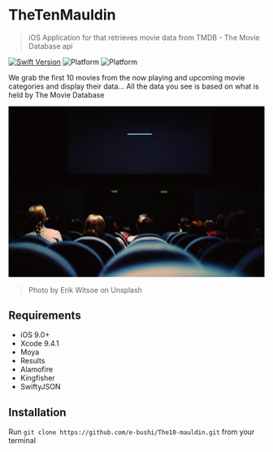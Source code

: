 # TheTenMauldin
>iOS Application for that retrieves movie data from TMDB - The Movie Database api

[![Swift Version](https://img.shields.io/badge/Swift-4.0-orange.svg)](https://swift.org)
![Platform](https://img.shields.io/badge/platform-ios-lightgrey.svg)
![Platform](https://img.shields.io/cocoapods/v/Kingfisher.svg?style=flat)


We grab the first 10 movies from the now playing and upcoming movie categories and display their data...
All the data you see is based on what is held by The Movie Database

![](MovieTheatre.jpg)
>Photo by Erik Witsoe on Unsplash

## Requirements

- iOS 9.0+
- Xcode 9.4.1
- Moya
- Results
- Alamofire
- Kingfisher
- SwiftyJSON

## Installation

Run `git clone https://github.com/e-bushi/The10-mauldin.git` from your terminal


